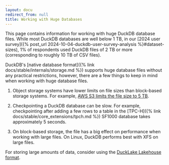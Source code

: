 ```yaml
---
layout: docu
redirect_from: null
title: Working with Huge Databases
---
```


This page contains information for working with huge DuckDB database files.
While most DuckDB databases are well below 1 TB,
in our [2024 user survey]({% post_url 2024-10-04-duckdb-user-survey-analysis %}#dataset-sizes), 1% of respondents used DuckDB files of 2 TB or more (corresponding to roughly 10 TB of CSV files).

DuckDB's [native database format]({% link docs/stable/internals/storage.md %}) supports huge database files without any practical restrictions, however, there are a few things to keep in mind when working with huge database files.

1. Object storage systems have lower limits on file sizes than block-based storage systems. For example, [AWS S3 limits the file size to 5 TB](https://aws.amazon.com/s3/faqs/).

2. Checkpointing a DuckDB database can be slow. For example, checkpointing after adding a few rows to a table in the [TPC-H]({% link docs/stable/core_extensions/tpch.md %}) SF1000 database takes approximately 5 seconds.

3. On block-based storage, the file has a big effect on performance when working with large files. On Linux, DuckDB performs best with XFS on large files.

For storing large amounts of data, consider using the [DuckLake Lakehouse format](https://ducklake.select/).

